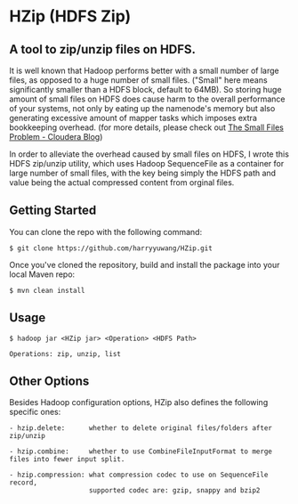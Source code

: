 # HZip (HDFS Zip)
## A tool to zip/unzip files on HDFS.

It is well known that Hadoop performs better with a small number of large files, as opposed to a huge number of small files. ("Small" here means significantly smaller than a HDFS block, default to 64MB). So storing huge amount of small files on HDFS does cause harm to the overall performance of your systems, not only by eating up the namenode's memory but also generating excessive amount of mapper tasks which imposes extra bookkeeping overhead. (for more details, please check out [The Small Files Problem - Cloudera Blog](http://blog.cloudera.com/blog/2009/02/the-small-files-problem/))

In order to alleviate the overhead caused by small files on HDFS, I wrote this HDFS zip/unzip utility, which uses Hadoop SequenceFile as a container for large number of small files, with the key being simply the HDFS path and value being the actual compressed content from orginal files.

## Getting Started
You can clone the repo with the following command:

```
$ git clone https://github.com/harryyuwang/HZip.git
``` 

Once you've cloned the repository, build and install the package into your local Maven repo:

```
$ mvn clean install
```

## Usage
```
$ hadoop jar <HZip jar> <Operation> <HDFS Path>

Operations: zip, unzip, list
``` 

## Other Options
Besides Hadoop configuration options, HZip also defines the following specific ones:

```
- hzip.delete:      whether to delete original files/folders after zip/unzip

- hzip.combine:     whether to use CombineFileInputFormat to merge files into fewer input split.

- hzip.compression: what compression codec to use on SequenceFile record, 
                    supported codec are: gzip, snappy and bzip2
``` 
